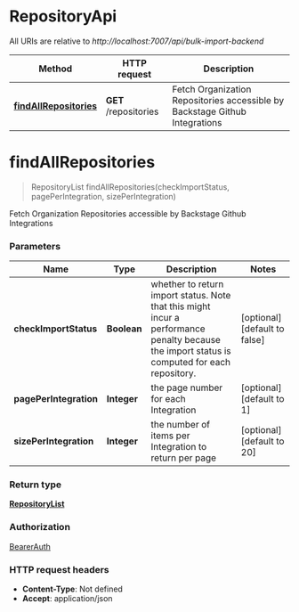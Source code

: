 # RepositoryApi

All URIs are relative to *http://localhost:7007/api/bulk-import-backend*

| Method | HTTP request | Description |
|------------- | ------------- | -------------|
| [**findAllRepositories**](RepositoryApi.md#findAllRepositories) | **GET** /repositories | Fetch Organization Repositories accessible by Backstage Github Integrations |


<a name="findAllRepositories"></a>
# **findAllRepositories**
> RepositoryList findAllRepositories(checkImportStatus, pagePerIntegration, sizePerIntegration)

Fetch Organization Repositories accessible by Backstage Github Integrations

### Parameters

|Name | Type | Description  | Notes |
|------------- | ------------- | ------------- | -------------|
| **checkImportStatus** | **Boolean**| whether to return import status. Note that this might incur a performance penalty because the import status is computed for each repository. | [optional] [default to false] |
| **pagePerIntegration** | **Integer**| the page number for each Integration | [optional] [default to 1] |
| **sizePerIntegration** | **Integer**| the number of items per Integration to return per page | [optional] [default to 20] |

### Return type

[**RepositoryList**](../Models/RepositoryList.md)

### Authorization

[BearerAuth](../README.md#BearerAuth)

### HTTP request headers

- **Content-Type**: Not defined
- **Accept**: application/json


